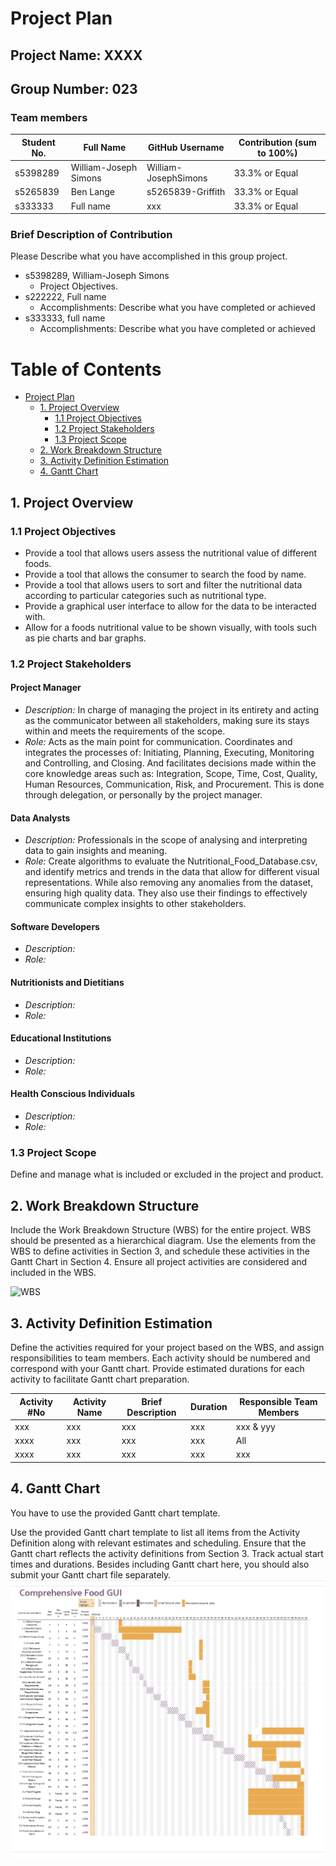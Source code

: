 # Project Plan

## Project Name: XXXX

## Group Number: 023

### Team members

| Student No. | Full Name             | GitHub Username      | Contribution (sum to 100%) |
|-------------|-----------------------|----------------------|----------------------------|
| s5398289    | William-Joseph Simons | William-JosephSimons | 33.3% or Equal             |
| s5265839    | Ben Lange             | s5265839-Griffith    | 33.3% or Equal             |
| s333333     | Full name             | xxx                  | 33.3% or Equal             |

### Brief Description of Contribution

Please Describe what you have accomplished in this group project.

-  s5398289, William-Joseph Simons
   -  Project Objectives.
-  s222222, Full name
   -  Accomplishments: Describe what you have completed or achieved
-  s333333, full name
   -  Accomplishments: Describe what you have completed or achieved

<div style="page-break-after: always;"></div>

# Table of Contents

-  [Project Plan](#project-plan)
   -  [1. Project Overview](#1-project-overview)
      -  [1.1 Project Objectives](#11-project-objectives)
      -  [1.2 Project Stakeholders](#12-project-stakeholders)
      -  [1.3 Project Scope](#13-project-scope)
   -  [2. Work Breakdown Structure](#2-work-breakdown-structure)
   -  [3. Activity Definition Estimation](#3-activity-definition-estimation)
   -  [4. Gantt Chart](#4-gantt-chart)

<div style="page-break-after: always;"></div>

## 1. Project Overview

### 1.1 Project Objectives

- Provide a tool that allows users assess the nutritional value of different foods.  
- Provide a tool that allows the consumer to search the food by name.
- Provide a tool that allows users to sort and filter the nutritional data according to particular categories such as nutritional type.  
- Provide a graphical user interface to allow for the data to be interacted with.
- Allow for a foods nutritional value to be shown visually, with tools such as pie charts and bar graphs.

### 1.2 Project Stakeholders

#### Project Manager
- <h6 style="display: inline;"> Description: </h6> In charge of managing the project in its entirety and acting as the communicator between all stakeholders, making sure its stays within and meets the requirements of the scope.
- <h6 style="display: inline;"> Role: </h6> Acts as the main point for communication. Coordinates and integrates the processes of: Initiating, Planning, Executing, Monitoring and Controlling, and Closing. And facilitates decisions made within the core knowledge areas such as: Integration, Scope, Time, Cost, Quality, Human Resources, Communication, Risk, and Procurement. This is done through delegation, or personally by the project manager.

#### Data Analysts 
- <h6 style="display: inline;"> Description: </h6> Professionals in the scope of analysing and interpreting data to gain insights and meaning.
- <h6 style="display: inline;"> Role: </h6> Create algorithms to evaluate the Nutritional_Food_Database.csv, and identify metrics and trends in the data that allow for different visual representations. While also removing any anomalies from the dataset, ensuring high quality data. They also use their findings to effectively communicate complex insights to other stakeholders.

#### Software Developers
- <h6 style="display: inline;"> Description: </h6>
- <h6 style="display: inline;"> Role: </h6> 

#### Nutritionists and Dietitians
- <h6 style="display: inline;"> Description: </h6>
- <h6 style="display: inline;"> Role: </h6>

#### Educational Institutions
- <h6 style="display: inline;"> Description: </h6>
- <h6 style="display: inline;"> Role: </h6>

#### Health Conscious Individuals
- <h6 style="display: inline;"> Description: </h6>
- <h6 style="display: inline;"> Role: </h6>

### 1.3 Project Scope

Define and manage what is included or excluded in the project and product.

## 2. Work Breakdown Structure

Include the Work Breakdown Structure (WBS) for the entire project. WBS should be presented as a hierarchical diagram. Use the elements from the WBS to define activities in Section 3, and schedule these activities in the Gantt Chart in Section 4. Ensure all project activities are considered and included in the WBS.

![WBS](./WBS.jpg)

## 3. Activity Definition Estimation

Define the activities required for your project based on the WBS, and assign responsibilities to team members. Each activity should be numbered and correspond with your Gantt chart. Provide estimated durations for each activity to facilitate Gantt chart preparation.

| Activity #No | Activity Name | Brief Description | Duration | Responsible Team Members |
|--------------|---------------|-------------------|----------|--------------------------|
| xxx          | xxx           | xxx               | xxx      | xxx \& yyy               |
| xxxx         | xxx           | xxx               | xxx      | All                      |
| xxxx         | xxx           | xxx               | xxx      | xxx                      |

## 4. Gantt Chart

You have to use the provided Gantt chart template.

Use the provided Gantt chart template to list all items from the Activity Definition along with relevant estimates
and scheduling. Ensure that the Gantt chart reflects the activity definitions from Section 3. Track actual start
times and durations. Besides including Gantt chart here, you should also submit your Gantt chart file separately.
![Gantt Chart](./Gantt_chart.png)
